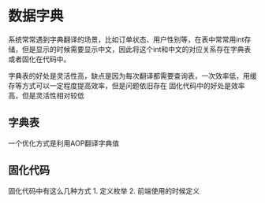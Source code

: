 # 数据字典

系统常常遇到字典翻译的场景，比如订单状态、用户性别等，在表中常常用int存储，但是显示的时候需要显示中文，因此将这个int和中文的对应关系存在字典表或者固化在代码中。

字典表的好处是灵活性高，缺点是因为每次翻译都需要查询表，一次效率低，用缓存等方式可以一定程度提高效率，但是问题依旧存在 固化代码中的好处是效率高，但是灵活性相对较低

## 字典表

一个优化方式是利用AOP翻译字典值

## 固化代码

固化代码中有这么几种方式 1. 定义枚举 2. 前端使用的时候定义

